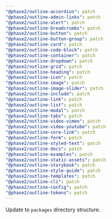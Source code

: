 ```yaml
---
"@phase2/outline-accordion": patch
"@phase2/outline-admin-links": patch
"@phase2/outline-alert": patch
"@phase2/outline-breadcrumbs": patch
"@phase2/outline-button": patch
"@phase2/outline-button-group": patch
"@phase2/outline-card": patch
"@phase2/outline-code-block": patch
"@phase2/outline-container": patch
"@phase2/outline-dropdown": patch
"@phase2/outline-grid": patch
"@phase2/outline-heading": patch
"@phase2/outline-icon": patch
"@phase2/outline-image": patch
"@phase2/outline-image-slider": patch
"@phase2/outline-include": patch
"@phase2/outline-link": patch
"@phase2/outline-list": patch
"@phase2/outline-modal": patch
"@phase2/outline-tabs": patch
"@phase2/outline-video-vimeo": patch
"@phase2/outline-video-youtube": patch
"@phase2/outline-core-link": patch
"@phase2/outline-form": patch
"@phase2/outline-styled-text": patch
"@phase2/outline-docs": patch
"@phase2/outline-examples": patch
"@phase2/outline-static-assets": patch
"@phase2/outline-storybook": patch
"@phase2/outline-style-guide": patch
"@phase2/outline-templates": patch
"@phase2/outline-cli": patch
"@phase2/outline-config": patch
"@phase2/outline-tokens": patch
---
```


Update to `packages` directory structure.

